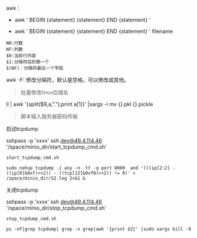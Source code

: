 

awk：

- awk ' BEGIN {statement}  {statement} END {statement} '

- awk ' BEGIN {statement}  {statement} END {statement} ' filename



```
NR:行数
NF:列数
$0:当前行内容
$1:分隔符后的第一个
$(NF)：分隔符最后一个字段
```

awk -F:   修改分隔符，默认是空格。可以修改成其他。





> 批量修改linux后缀名

ll | awk '{split($9,a,".");print a[1]}' |xargs -i mv {}.pkl {}.pickle





> 脚本输入服务器密码传输

启动tcpdump

sshpass -p  'xxxx' ssh dev@49.4.114.46 '/space/minio_dir/start_tcpdump_cmd.sh'

```shell
start_tcpdump_cmd.sh

sudo nohup tcpdump -i any -n -tt -q port 8000  and '(((ip[2:2] - ((ip[0]&0xf)<<2)) - ((tcp[12]&0xf0)>>2)) != 0)' > /space/minio_dir/S2.log 2>&1 &
```



关闭tcpdump

sshpass -p  'xxxx' ssh dev@49.4.114.46 '/space/minio_dir/stop_tcpdump_cmd.sh'

```shell
stop_tcpdump_cmd.sh

ps -ef|grep tcpdump| grep -v grep|awk '{print $2}' |sudo xargs kill -9
```






